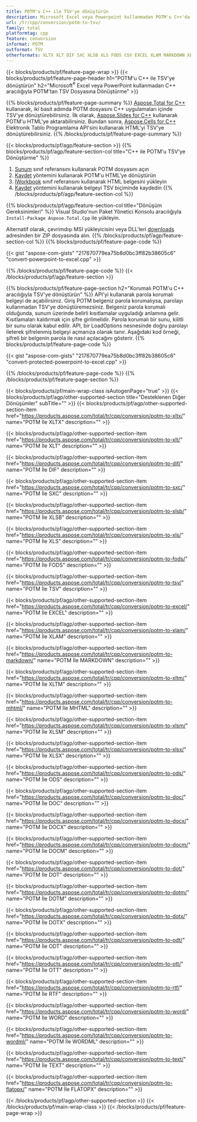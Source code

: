 ```yaml
---
title: POTM'u C++ ile TSV'ye dönüştürün
description: Microsoft Excel veya Powerpoint kullanmadan POTM'u C++'da TSV'ye aktarın
url: /tr/cpp/conversion/potm-to-tsv/
family: total
platformtag: cpp
feature: conversion
informat: POTM
outformat: TSV
otherformats: XLTX XLT DIF SXC XLSB XLS FODS CSV EXCEL XLAM MARKDOWN XLTM MHTML XLSM XLSX ODS DOC DOCX DOCM DOT DOTM DOTX ODT OTT RTF WORD WORDML TEXT FLATOPX
---
```

{{< blocks/products/pf/feature-page-wrap >}}
{{< blocks/products/pf/feature-page-header h1="POTM'u C++ ile TSV'ye dönüştürün" h2="Microsoft<sup>&reg;</sup> Excel veya PowerPoint kullanmadan C++ aracılığıyla POTM'tan TSV Dosyasına Dönüştürme" >}}

{{% blocks/products/pf/feature-page-summary %}}
[Aspose.Total for C++](https://products.aspose.com/total/cpp/) kullanarak, iki basit adımda POTM dosyasını C++ uygulamaları içinde TSV'ye dönüştürebilirsiniz. İlk olarak, [Aspose.Slides for C++](https://products.aspose.com/slides/cpp/) kullanarak POTM'u HTML'ye aktarabilirsiniz. Bundan sonra, [Aspose.Cells for C++](https://products.aspose.com/cells/cpp/) Elektronik Tablo Programlama API'sini kullanarak HTML'yi TSV'ye dönüştürebilirsiniz. 
{{% /blocks/products/pf/feature-page-summary  %}}

{{< blocks/products/pf/agp/feature-section >}}
{{% blocks/products/pf/agp/feature-section-col title="C++ ile POTM'u TSV'ye Dönüştürme" %}}
1. [Sunum](https://reference.aspose.com/slides/cpp/class/aspose.slides.presentation) sınıf referansını kullanarak POTM dosyasını açın
2. [Kaydet](https://reference.aspose.com/slides/cpp/class/aspose.slides.presentation#a06fe2a156063c8c3e5ada2713bb697ba) yöntemini kullanarak POTM'u HTML'ye dönüştürün
3. [IWorkbook](https://reference.aspose.com/cells/cpp/class/aspose.cells.i_workbook) sınıf referansını kullanarak HTML belgesini yükleyin
4. [Kaydet](https://reference.aspose.com/cells/cpp/class/aspose.cells.i_workbook#a5dc7de23f7ceba76a05dc1d49f51502e) yöntemini kullanarak belgeyi TSV biçiminde kaydedin
{{% /blocks/products/pf/agp/feature-section-col %}}

{{% blocks/products/pf/agp/feature-section-col title="Dönüşüm Gereksinimleri" %}}
Visual Studio'nun Paket Yönetici Konsolu aracılığıyla ```Install-Package Aspose.Total.Cpp``` ile yükleyin.

Alternatif olarak, çevrimdışı MSI yükleyicisini veya DLL'leri [downloads](https://downloads.aspose.com/total/cpp) adresinden bir ZIP dosyasında alın.
{{% /blocks/products/pf/agp/feature-section-col %}}
{{% blocks/products/pf/feature-page-code %}}

{{< gist "aspose-com-gists" "217670779ea75b8d0bc3ff82b38605c6" "convert-powerpoint-to-excel.cpp" >}}


{{% /blocks/products/pf/feature-page-code %}}
{{< /blocks/products/pf/agp/feature-section >}}

{{% blocks/products/pf/feature-page-section  h2="Korumalı POTM'u C++ aracılığıyla TSV'ye dönüştürün" %}}
API'yi kullanarak parola korumalı belgeyi de açabilirsiniz. Giriş POTM belgeniz parola korumalıysa, parolayı kullanmadan TSV'ye dönüştüremezsiniz. Belgeniz parola korumalı olduğunda, sunum üzerinde belirli kısıtlamalar uyguladığı anlamına gelir. Kısıtlamaları kaldırmak için şifre girilmelidir. Parola korumalı bir sunu, kilitli bir sunu olarak kabul edilir. API, bir LoadOptions nesnesinde doğru parolayı ileterek şifrelenmiş belgeyi açmanıza olanak tanır. Aşağıdaki kod örneği, şifreli bir belgenin parola ile nasıl açılacağını gösterir.
{{% blocks/products/pf/feature-page-code %}}

{{< gist "aspose-com-gists" "217670779ea75b8d0bc3ff82b38605c6" "convert-protected-powerpoint-to-excel.cpp" >}}
{{% /blocks/products/pf/feature-page-code  %}}
{{% /blocks/products/pf/feature-page-section %}}

{{< blocks/products/pf/main-wrap-class isAutogenPage="true" >}}
{{< blocks/products/pf/agp/other-supported-section title="Desteklenen Diğer Dönüşümler" subTitle="" >}}
{{< blocks/products/pf/agp/other-supported-section-item href="https://products.aspose.com/total/tr/cpp/conversion/potm-to-xltx/" name="POTM İle XLTX" description="" >}}

{{< blocks/products/pf/agp/other-supported-section-item href="https://products.aspose.com/total/tr/cpp/conversion/potm-to-xlt/" name="POTM İle XLT" description="" >}}

{{< blocks/products/pf/agp/other-supported-section-item href="https://products.aspose.com/total/tr/cpp/conversion/potm-to-dif/" name="POTM İle DIF" description="" >}}

{{< blocks/products/pf/agp/other-supported-section-item href="https://products.aspose.com/total/tr/cpp/conversion/potm-to-sxc/" name="POTM İle SXC" description="" >}}

{{< blocks/products/pf/agp/other-supported-section-item href="https://products.aspose.com/total/tr/cpp/conversion/potm-to-xlsb/" name="POTM İle XLSB" description="" >}}

{{< blocks/products/pf/agp/other-supported-section-item href="https://products.aspose.com/total/tr/cpp/conversion/potm-to-xls/" name="POTM İle XLS" description="" >}}

{{< blocks/products/pf/agp/other-supported-section-item href="https://products.aspose.com/total/tr/cpp/conversion/potm-to-fods/" name="POTM İle FODS" description="" >}}

{{< blocks/products/pf/agp/other-supported-section-item href="https://products.aspose.com/total/tr/cpp/conversion/potm-to-tsv/" name="POTM İle TSV" description="" >}}

{{< blocks/products/pf/agp/other-supported-section-item href="https://products.aspose.com/total/tr/cpp/conversion/potm-to-excel/" name="POTM İle EXCEL" description="" >}}

{{< blocks/products/pf/agp/other-supported-section-item href="https://products.aspose.com/total/tr/cpp/conversion/potm-to-xlam/" name="POTM İle XLAM" description="" >}}

{{< blocks/products/pf/agp/other-supported-section-item href="https://products.aspose.com/total/tr/cpp/conversion/potm-to-markdown/" name="POTM İle MARKDOWN" description="" >}}

{{< blocks/products/pf/agp/other-supported-section-item href="https://products.aspose.com/total/tr/cpp/conversion/potm-to-xltm/" name="POTM İle XLTM" description="" >}}

{{< blocks/products/pf/agp/other-supported-section-item href="https://products.aspose.com/total/tr/cpp/conversion/potm-to-mhtml/" name="POTM İle MHTML" description="" >}}

{{< blocks/products/pf/agp/other-supported-section-item href="https://products.aspose.com/total/tr/cpp/conversion/potm-to-xlsm/" name="POTM İle XLSM" description="" >}}

{{< blocks/products/pf/agp/other-supported-section-item href="https://products.aspose.com/total/tr/cpp/conversion/potm-to-xlsx/" name="POTM İle XLSX" description="" >}}

{{< blocks/products/pf/agp/other-supported-section-item href="https://products.aspose.com/total/tr/cpp/conversion/potm-to-ods/" name="POTM İle ODS" description="" >}}

{{< blocks/products/pf/agp/other-supported-section-item href="https://products.aspose.com/total/tr/cpp/conversion/potm-to-doc/" name="POTM İle DOC" description="" >}}

{{< blocks/products/pf/agp/other-supported-section-item href="https://products.aspose.com/total/tr/cpp/conversion/potm-to-docx/" name="POTM İle DOCX" description="" >}}

{{< blocks/products/pf/agp/other-supported-section-item href="https://products.aspose.com/total/tr/cpp/conversion/potm-to-docm/" name="POTM İle DOCM" description="" >}}

{{< blocks/products/pf/agp/other-supported-section-item href="https://products.aspose.com/total/tr/cpp/conversion/potm-to-dot/" name="POTM İle DOT" description="" >}}

{{< blocks/products/pf/agp/other-supported-section-item href="https://products.aspose.com/total/tr/cpp/conversion/potm-to-dotm/" name="POTM İle DOTM" description="" >}}

{{< blocks/products/pf/agp/other-supported-section-item href="https://products.aspose.com/total/tr/cpp/conversion/potm-to-dotx/" name="POTM İle DOTX" description="" >}}

{{< blocks/products/pf/agp/other-supported-section-item href="https://products.aspose.com/total/tr/cpp/conversion/potm-to-odt/" name="POTM İle ODT" description="" >}}

{{< blocks/products/pf/agp/other-supported-section-item href="https://products.aspose.com/total/tr/cpp/conversion/potm-to-ott/" name="POTM İle OTT" description="" >}}

{{< blocks/products/pf/agp/other-supported-section-item href="https://products.aspose.com/total/tr/cpp/conversion/potm-to-rtf/" name="POTM İle RTF" description="" >}}

{{< blocks/products/pf/agp/other-supported-section-item href="https://products.aspose.com/total/tr/cpp/conversion/potm-to-word/" name="POTM İle WORD" description="" >}}

{{< blocks/products/pf/agp/other-supported-section-item href="https://products.aspose.com/total/tr/cpp/conversion/potm-to-wordml/" name="POTM İle WORDML" description="" >}}

{{< blocks/products/pf/agp/other-supported-section-item href="https://products.aspose.com/total/tr/cpp/conversion/potm-to-text/" name="POTM İle TEXT" description="" >}}

{{< blocks/products/pf/agp/other-supported-section-item href="https://products.aspose.com/total/tr/cpp/conversion/potm-to-flatopx/" name="POTM İle FLATOPX" description="" >}}


{{< /blocks/products/pf/agp/other-supported-section >}}
{{< /blocks/products/pf/main-wrap-class >}}
{{< /blocks/products/pf/feature-page-wrap >}}